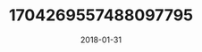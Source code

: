 ---
title: "1704269557488097795"
image: "2018-01-31 18.46.24 1704269557488097795_46248401"
date: "2018-01-31"
type: "photo"
---